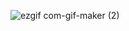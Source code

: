![ezgif com-gif-maker (2)](https://user-images.githubusercontent.com/65513534/126899180-45a30390-b87a-4269-962d-90a73998d8b9.gif)

